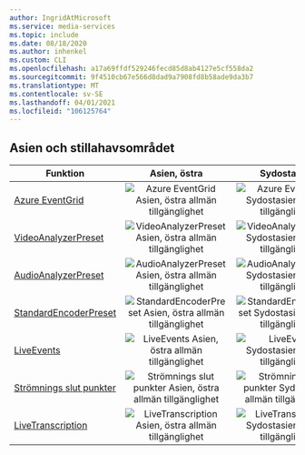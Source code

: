 ```yaml
---
author: IngridAtMicrosoft
ms.service: media-services
ms.topic: include
ms.date: 08/18/2020
ms.author: inhenkel
ms.custom: CLI
ms.openlocfilehash: a17a69ffdf529246fecd85d8ab4127e5cf558da2
ms.sourcegitcommit: 9f4510cb67e566d8dad9a7908fd8b58ade9da3b7
ms.translationtype: MT
ms.contentlocale: sv-SE
ms.lasthandoff: 04/01/2021
ms.locfileid: "106125764"
---
```

<!--Feature availability in region-->
## <a name="asia-pacific"></a>Asien och stillahavsområdet

| Funktion| Asien, östra | Sydostasien |
| --- | :---: | :---: |
| [Azure EventGrid](../monitoring/reacting-to-media-services-events.md) | ![Azure EventGrid Asien, östra allmän tillgänglighet](../media/azure-clouds-regions/ga.svg) | ![Azure EventGrid Sydostasien allmän tillgänglighet](../media/azure-clouds-regions/ga.svg) |
| [VideoAnalyzerPreset](../analyze-video-audio-files-concept.md) | ![ VideoAnalyzerPreset Asien, östra allmän tillgänglighet](../media/azure-clouds-regions/ga.svg) | ![VideoAnalyzerPreset Sydostasien allmän tillgänglighet](../media/azure-clouds-regions/ga.svg) |
| [AudioAnalyzerPreset](../analyze-video-audio-files-concept.md) | ![AudioAnalyzerPreset Asien, östra allmän tillgänglighet](../media/azure-clouds-regions/ga.svg) | ![ AudioAnalyzerPreset Sydostasien allmän tillgänglighet](../media/azure-clouds-regions/ga.svg) |
| [StandardEncoderPreset](../encode-concept.md) | ![StandardEncoderPreset Asien, östra allmän tillgänglighet](../media/azure-clouds-regions/ga.svg) | ![ StandardEncoderPreset Sydostasien allmän tillgänglighet](../media/azure-clouds-regions/ga.svg) |
| [LiveEvents](../stream-live-streaming-concept.md) | ![LiveEvents Asien, östra allmän tillgänglighet](../media/azure-clouds-regions/ga.svg) | ![LiveEvents Sydostasien allmän tillgänglighet](../media/azure-clouds-regions/ga.svg) |
| [Strömnings slut punkter](../streaming-endpoint-concept.md) | ![Strömnings slut punkter Asien, östra allmän tillgänglighet](../media/azure-clouds-regions/ga.svg) | ![Strömnings slut punkter Sydostasien allmän tillgänglighet](../media/azure-clouds-regions/ga.svg) |
| [LiveTranscription](../live-event-live-transcription-how-to.md) | ![LiveTranscription Asien, östra allmän tillgänglighet](../media/azure-clouds-regions/ga.svg) | ![LiveTranscription Sydostasien allmän tillgänglighet](../media/azure-clouds-regions/ga.svg) |

